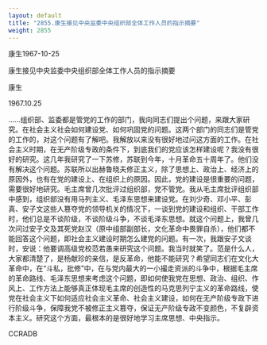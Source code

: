 ```yaml
---
layout: default
title: "2855.康生接见中央监委中央组织部全体工作人员的指示摘要"
weight: 2855
---
```


康生1967-10-25

康生接见中央监委中央组织部全体工作人员的指示摘要

康生

1967.10.25

……组织部、监委都是管党的工作的部门，我向同志们提出个问题，来跟大家研究。在社会主义社会如何建设党、如何巩固党的问题。这两个部门的同志们是管党的工作的，对这个问题有了解吧。我解放以来没有很好地过问这方面的工作。在社会主义时期，在无产阶级专政的条件下，到底我们的党应该怎样建设呢？我没有很好的研究。这几年我研究了一下苏修，苏联到今年，十月革命五十周年了。他们没有解决这个问题。苏联所以出赫鲁晓夫修正主义，除了思想上、政治上、经济上的原因外，也有在党的建设上、在组织上的原因。因此，党的建设是很重要的问题，需要很好地研究。毛主席曾几次批评过组织部，党不管党。我从毛主席批评组织部中感到，组织部没有用马列主义、毛泽东思想来建设党。在刘少奇、邓小平、彭真、安子文这些人篡夺党的领导机关的情况下，一谈到党的建设和组织、干部工作时，他们总是不谈阶级，不谈阶级斗争，不谈毛泽东思想。就这个问题上，我曾几次问过安子文及其死党赵汉（原中组部副部长，文化革命中畏罪自杀），他们都不能回答这个问题，即社会主义建设时期怎么建党的问题。有一次，我跟安子文谈时，安说：他要调高级党校范若愚来研究这个问题。我当时就笑了。范是什么人，大家都清楚了，是杨献珍的亲信，是反革命，他能不能研究？希望同志们在文化大革命中，在“斗私，批修”中，在与党内最大的一小撮走资派的斗争中，根据毛主席的革命路线、毛泽东思想来考虑这个问题，即如何使我党在思想、政治、组织、作风上、工作方法上能够真正体现毛主席的创造性的马克思列宁主义的革命路线，使党在社会主义下如何适应社会主义革命、社会主义建设，如何在无产阶级专政下进行阶级斗争，保障我党不被修正主义篡夺，保证无产阶级专政不变颜色，不复辟资本主义。研究这个方面，最根本的是很好地学习主席思想、中央指示。

CCRADB

